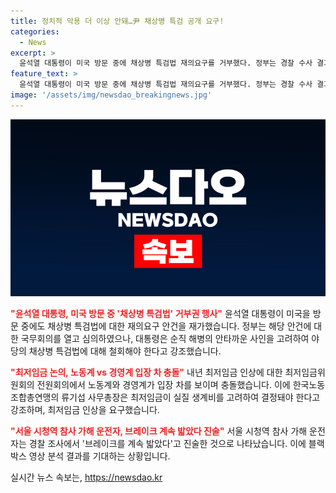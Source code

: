 ```yaml
---
title: 정치적 악용 더 이상 안돼…尹 채상병 특검 공개 요구!
categories:
  - News
excerpt: >
  윤석열 대통령이 미국 방문 중에 채상병 특검법 재의요구를 거부했다. 정부는 경찰 수사 결과를 발표하며 해당 법의 철회를 촉구했다. 또한, 최저임금위원회에서 노동계와 경영계가 최저임금 인상 문제로 충돌하고 있으며, 서울 시청역 참사 운전자가 급발진 주장을 고수해 조사가 계속되고 있다. 개인정보 보호를 위해 일부 내용을 삭제했습니다.
feature_text: >
  윤석열 대통령이 미국 방문 중에 채상병 특검법 재의요구를 거부했다. 정부는 경찰 수사 결과를 발표하며 해당 법의 철회를 촉구했다. 또한, 최저임금위원회에서 노동계와 경영계가 최저임금 인상 문제로 충돌하고 있으며, 서울 시청역 참사 운전자가 급발진 주장을 고수해 조사가 계속되고 있다. 개인정보 보호를 위해 일부 내용을 삭제했습니다.
image: '/assets/img/newsdao_breakingnews.jpg'
---
```


<p><img src="/assets/img/newsdao_breakingnews.jpg" alt="flaretime 속보" /></p>

<p><b><span style="color: #ee2323;">"윤석열 대통령, 미국 방문 중 '채상병 특검법' 거부권 행사"</span></b>
윤석열 대통령이 미국을 방문 중에도 채상병 특검법에 대한 재의요구 안건을 재가했습니다. 정부는 해당 안건에 대한 국무회의를 열고 심의하였으나, 대통령은 순직 해병의 안타까운 사인을 고려하여 야당의 채상병 특검법에 대해 철회해야 한다고 강조했습니다.</p>

<p><b><span style="color: #ee2323;">"최저임금 논의, 노동계 vs 경영계 입장 차 충돌"</span></b>
내년 최저임금 인상에 대한 최저임금위원회의 전원회의에서 노동계와 경영계가 입장 차를 보이며 충돌했습니다. 이에 한국노동조합총연맹의 류기섭 사무총장은 최저임금이 실질 생계비를 고려하여 결정돼야 한다고 강조하며, 최저임금 인상을 요구했습니다.</p>

<p><b><span style="color: #ee2323;">"서울 시청역 참사 가해 운전자, 브레이크 계속 밟았다 진술"</span></b>
서울 시청역 참사 가해 운전자는 경찰 조사에서 '브레이크를 계속 밟았다'고 진술한 것으로 나타났습니다. 이에 블랙박스 영상 분석 결과를 기대하는 상황입니다.</p>
실시간 뉴스 속보는, <a href="https://newsdao.kr" rel="dofollow">https://newsdao.kr</a>


